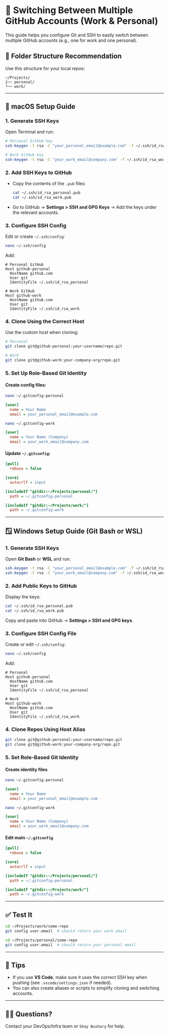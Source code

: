 # 🔁 Switching Between Multiple GitHub Accounts (Work & Personal)

This guide helps you configure Git and SSH to easily switch between multiple GitHub accounts (e.g., one for work and one personal).

## 📁 Folder Structure Recommendation

Use this structure for your local repos:

```
~/Projects/
├── personal/
└── work/
```

---

## 🍏 macOS Setup Guide

### 1. Generate SSH Keys

Open Terminal and run:

```bash
# Personal GitHub key
ssh-keygen -t rsa -C "your_personal_email@example.com" -f ~/.ssh/id_rsa_personal

# Work GitHub key
ssh-keygen -t rsa -C "your_work_email@company.com" -f ~/.ssh/id_rsa_work
```

### 2. Add SSH Keys to GitHub

* Copy the contents of the `.pub` files:

  ```bash
  cat ~/.ssh/id_rsa_personal.pub
  cat ~/.ssh/id_rsa_work.pub
  ```
* Go to GitHub → **Settings > SSH and GPG Keys** → Add the keys under the relevant accounts.

### 3. Configure SSH Config

Edit or create `~/.ssh/config`:

```bash
nano ~/.ssh/config
```

Add:

```ssh
# Personal GitHub
Host github-personal
  HostName github.com
  User git
  IdentityFile ~/.ssh/id_rsa_personal

# Work GitHub
Host github-work
  HostName github.com
  User git
  IdentityFile ~/.ssh/id_rsa_work
```

### 4. Clone Using the Correct Host

Use the custom host when cloning:

```bash
# Personal
git clone git@github-personal:your-username/repo.git

# Work
git clone git@github-work:your-company-org/repo.git
```

### 5. Set Up Role-Based Git Identity

#### Create config files:

```bash
nano ~/.gitconfig-personal
```

```ini
[user]
  name = Your Name
  email = your_personal_email@example.com
```

```bash
nano ~/.gitconfig-work
```

```ini
[user]
  name = Your Name (Company)
  email = your_work_email@company.com
```

#### Update `~/.gitconfig`:

```ini
[pull]
  rebase = false

[core]
  autocrlf = input

[includeIf "gitdir:~/Projects/personal/"]
  path = ~/.gitconfig-personal

[includeIf "gitdir:~/Projects/work/"]
  path = ~/.gitconfig-work
```

---

## 🪟 Windows Setup Guide (Git Bash or WSL)

### 1. Generate SSH Keys

Open **Git Bash** or **WSL** and run:

```bash
ssh-keygen -t rsa -C "your_personal_email@example.com" -f ~/.ssh/id_rsa_personal
ssh-keygen -t rsa -C "your_work_email@company.com" -f ~/.ssh/id_rsa_work
```

### 2. Add Public Keys to GitHub

Display the keys:

```bash
cat ~/.ssh/id_rsa_personal.pub
cat ~/.ssh/id_rsa_work.pub
```

Copy and paste into GitHub → **Settings > SSH and GPG keys**.

### 3. Configure SSH Config File

Create or edit `~/.ssh/config`:

```bash
nano ~/.ssh/config
```

Add:

```ssh
# Personal
Host github-personal
  HostName github.com
  User git
  IdentityFile ~/.ssh/id_rsa_personal

# Work
Host github-work
  HostName github.com
  User git
  IdentityFile ~/.ssh/id_rsa_work
```

### 4. Clone Repos Using Host Alias

```bash
git clone git@github-personal:your-username/repo.git
git clone git@github-work:your-company-org/repo.git
```

### 5. Set Role-Based Git Identity

#### Create identity files

```bash
nano ~/.gitconfig-personal
```

```ini
[user]
  name = Your Name
  email = your_personal_email@example.com
```

```bash
nano ~/.gitconfig-work
```

```ini
[user]
  name = Your Name (Company)
  email = your_work_email@company.com
```

#### Edit main `~/.gitconfig`

```ini
[pull]
  rebase = false

[core]
  autocrlf = input

[includeIf "gitdir:~/Projects/personal/"]
  path = ~/.gitconfig-personal

[includeIf "gitdir:~/Projects/work/"]
  path = ~/.gitconfig-work
```

---

## ✅ Test It

```bash
cd ~/Projects/work/some-repo
git config user.email  # should return your work email

cd ~/Projects/personal/some-repo
git config user.email  # should return your personal email
```

---

## 🧠 Tips

* If you use **VS Code**, make sure it uses the correct SSH key when pushing (see `.vscode/settings.json` if needed).
* You can also create aliases or scripts to simplify cloning and switching accounts.

---

## 👨‍💻 Questions?

Contact your DevOps/Infra team or `Shay Bushary` for help.
